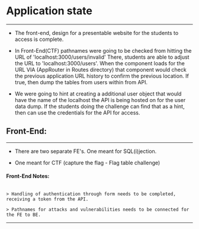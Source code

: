 # Application state
---
- The front-end, design for a presentable website for the students to access is complete.

- In Front-End(CTF) pathnames were going to be checked from hitting the URL of 'localhost:3000/users/invalid' There, students are able to adjust the URL to 'localhost:3000/users'. When the component loads for the URL VIA (AppRouter in Routes directory) that component would check the previous application URL history to confirm the previous location. If true, then dump the tables from users within from API.

- We were going to hint at creating a additional user object that would have the name of the localhost the API is being hosted on for the user data dump. If the students doing the challenge can find that as a hint, then can use the credentials for the API for access.

## Front-End:
---

- There are two separate FE's. One meant for SQL(i)jection.

- One meant for CTF (capture the flag - Flag table challenge)

#### Front-End Notes:

```

> Handling of authentication through form needs to be completed, receiving a token from the API.

> Pathnames for attacks and vulnerabilities needs to be connected for the FE to BE.

```
---